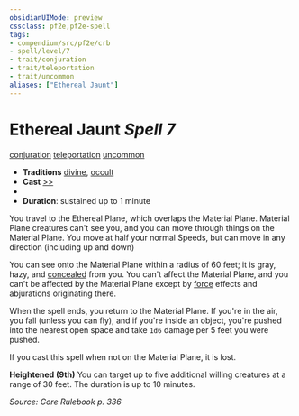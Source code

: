 ```yaml
---
obsidianUIMode: preview
cssclass: pf2e,pf2e-spell
tags:
- compendium/src/pf2e/crb
- spell/level/7
- trait/conjuration
- trait/teleportation
- trait/uncommon
aliases: ["Ethereal Jaunt"]
---
```

# Ethereal Jaunt *Spell 7*   
[conjuration](conjuration.md "Conjuration School Trait")  [teleportation](teleportation.md "Teleportation Effect Trait")  [uncommon](uncommon.md "Uncommon Rarity Trait")  

- **Traditions** [divine](divine.md "Divine Tradition Trait"), [occult](occult.md "Occult Tradition Trait")
- **Cast** [>>](chapter-9-playing-the-game.md#Actions "Two-Action") 
- 
- **Duration**: sustained up to 1 minute

You travel to the Ethereal Plane, which overlaps the Material Plane. Material Plane creatures can't see you, and you can move through things on the Material Plane. You move at half your normal Speeds, but can move in any direction (including up and down)

You can see onto the Material Plane within a radius of 60 feet; it is gray, hazy, and [concealed](conditions.md#Concealed) from you. You can't affect the Material Plane, and you can't be affected by the Material Plane except by [force](force.md "Force Energy & Element Trait") effects and abjurations originating there.

When the spell ends, you return to the Material Plane. If you're in the air, you fall (unless you can fly), and if you're inside an object, you're pushed into the nearest open space and take `1d6` damage per 5 feet you were pushed.

If you cast this spell when not on the Material Plane, it is lost.

**Heightened (9th)** You can target up to five additional willing creatures at a range of 30 feet. The duration is up to 10 minutes.

*Source: Core Rulebook p. 336*